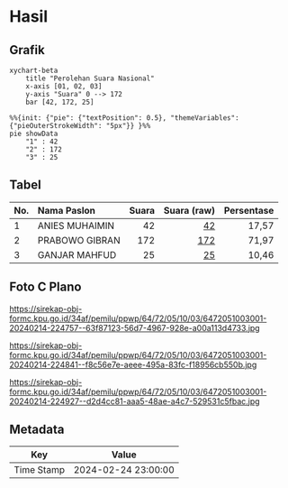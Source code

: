 # Hasil

## Grafik

```mermaid
xychart-beta
    title "Perolehan Suara Nasional"
    x-axis [01, 02, 03]
    y-axis "Suara" 0 --> 172
    bar [42, 172, 25]
```

```mermaid
%%{init: {"pie": {"textPosition": 0.5}, "themeVariables": {"pieOuterStrokeWidth": "5px"}} }%%
pie showData
    "1" : 42
    "2" : 172
    "3" : 25
```

## Tabel

| No. | Nama Paslon    | Suara | Suara (raw) | Persentase |
|:--- |:-------------- | -----:| -----------:| ----------:|
| 1   | ANIES MUHAIMIN | 42    | [42][p-1]   | 17,57      |
| 2   | PRABOWO GIBRAN | 172   | [172][p-2]  | 71,97      |
| 3   | GANJAR MAHFUD  | 25    | [25][p-3]   | 10,46      |


[p-1]: https://github.com/gigit-pemilu/pemilu-2024/blob/main/pilpres/hitung-suara/sub/64-kalimantan-timur/sub/72-kota-samarinda/sub/05-samarinda-utara/sub/1003-lempake/sub/001-tps/sub/paslon-1.txt
[p-2]: https://github.com/gigit-pemilu/pemilu-2024/blob/main/pilpres/hitung-suara/sub/64-kalimantan-timur/sub/72-kota-samarinda/sub/05-samarinda-utara/sub/1003-lempake/sub/001-tps/sub/paslon-2.txt
[p-3]: https://github.com/gigit-pemilu/pemilu-2024/blob/main/pilpres/hitung-suara/sub/64-kalimantan-timur/sub/72-kota-samarinda/sub/05-samarinda-utara/sub/1003-lempake/sub/001-tps/sub/paslon-3.txt

## Foto C Plano

https://sirekap-obj-formc.kpu.go.id/34af/pemilu/ppwp/64/72/05/10/03/6472051003001-20240214-224757--63f87123-56d7-4967-928e-a00a113d4733.jpg

https://sirekap-obj-formc.kpu.go.id/34af/pemilu/ppwp/64/72/05/10/03/6472051003001-20240214-224841--f8c56e7e-aeee-495a-83fc-f18956cb550b.jpg

https://sirekap-obj-formc.kpu.go.id/34af/pemilu/ppwp/64/72/05/10/03/6472051003001-20240214-224927--d2d4cc81-aaa5-48ae-a4c7-529531c5fbac.jpg


## Metadata

| Key        | Value               |
| ---------- | ------------------- |
| Time Stamp | 2024-02-24 23:00:00 |



